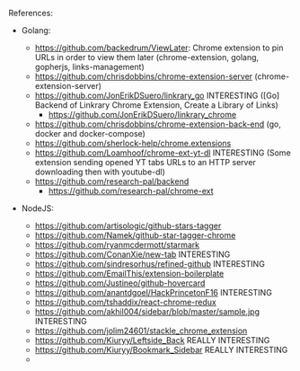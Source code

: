 References:
- Golang:  
    + https://github.com/backedrum/ViewLater: Chrome extension to pin URLs in order to view them later (chrome-extension, golang, gopherjs, links-management)
    + https://github.com/chrisdobbins/chrome-extension-server (chrome-extension-server)
    + https://github.com/JonErikDSuero/linkrary_go INTERESTING ([Go] Backend of Linkrary Chrome Extension, Create a Library of Links)
        * https://github.com/JonErikDSuero/linkrary_chrome
    + https://github.com/chrisdobbins/chrome-extension-back-end (go, docker and docker-compose)
    + https://github.com/sherlock-help/chrome.extensions
    + https://github.com/Loamhoof/chrome-ext-yt-dl INTERESTING (Some extension sending opened YT tabs URLs to an HTTP server downloading then with youtube-dl)
    + https://github.com/research-pal/backend
        * https://github.com/research-pal/chrome-ext

- NodeJS:
    + https://github.com/artisologic/github-stars-tagger
    + https://github.com/Namek/github-star-tagger-chrome
    + https://github.com/ryanmcdermott/starmark
    + https://github.com/ConanXie/new-tab INTERESTING
    + https://github.com/sindresorhus/refined-github INTERESTING
    + https://github.com/EmailThis/extension-boilerplate 
    + https://github.com/Justineo/github-hovercard
    + https://github.com/anantdgoel/HackPrincetonF16 INTERESTING
    + https://github.com/tshaddix/react-chrome-redux
    + https://github.com/akhil004/sidebar/blob/master/sample.jpg INTERESTING
    + https://github.com/jolim24601/stackle_chrome_extension
    + https://github.com/Kiuryy/Leftside_Back REALLY INTERESTING
    + https://github.com/Kiuryy/Bookmark_Sidebar REALLY INTERESTING
    + 

